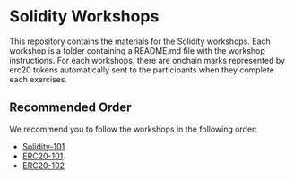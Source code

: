 # Solidity Workshops

This repository contains the materials for the Solidity workshops. Each workshop is a folder containing a README.md file with the workshop instructions. 
For each workshops, there are onchain marks represented by erc20 tokens automatically sent to the participants when they complete each exercises. 

## Recommended Order

We recommend you to follow the workshops in the following order:
- [Solidity-101](./solidity-101)
- [ERC20-101](./erc20-101)
- [ERC20-102](./erc20-102)